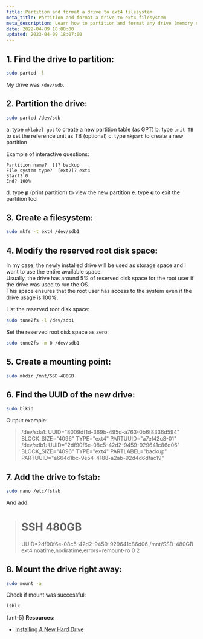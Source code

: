 ```yaml
---
title: Partition and format a drive to ext4 filesystem
meta_title: Partition and format a drive to ext4 filesystem
meta_description: Learn how to partition and format any drive (memory stick, HDD, SSD) to the ext4 filesystem on Linux using command line parted and the mkfs command.
date: 2022-04-09 18:00:00
updated: 2023-04-09 18:07:00
---
```


## 1. Find the drive to partition:

```bash
sudo parted -l
```

My drive was `/dev/sdb`.

## 2. Partition the drive:

```bash
sudo parted /dev/sdb
````

a. type `mklabel gpt` to create a new partition table (as GPT)
b. type `unit TB` to set the reference unit as TB (optional)
c. type `mkpart` to create a new partition

Example of interactive questions:

```text
Partition name?  []? backup
File system type?  [ext2]? ext4
Start? 0
End? 100%
```

d. type **p** (print partition) to view the new partition
e. type **q** to exit the partition tool

## 3. Create a filesystem:

```bash
sudo mkfs -t ext4 /dev/sdb1
```

## 4. Modify the reserved root disk space:

In my case, the newly installed drive will be used as storage space and I want to use the entire available space.  
Usually, the drive has around 5% of reserved disk space for the root user if the drive was used to run the OS.  
This space ensures that the root user has access to the system even if the drive usage is 100%.

List the reserved root disk space:

```bash
sudo tune2fs -l /dev/sdb1
```

Set the reserved root disk space as zero:

```bash
sudo tune2fs -m 0 /dev/sdb1
```

## 5. Create a mounting point:

```bash
sudo mkdir /mnt/SSD-480GB
```

## 6. Find the UUID of the new drive:

```bash
sudo blkid
```

Output example:

> /dev/sda1: UUID="8009df1d-369b-495d-a763-0b6f8336d594" BLOCK_SIZE="4096" TYPE="ext4" PARTUUID="a7ef42c8-01"
> /dev/sdb1: UUID="2df90f6e-08c5-42d2-9459-929641c86d06" BLOCK_SIZE="4096" TYPE="ext4" PARTLABEL="backup" PARTUUID="a664d1bc-9e54-4188-a2ab-92d4d6dfac19"

## 7. Add the drive to fstab:

```bash
sudo nano /etc/fstab
```

And add:

> # SSH 480GB
> UUID=2df90f6e-08c5-42d2-9459-929641c86d06 /mnt/SSD-480GB   ext4 noatime,nodiratime,errors=remount-ro 0 2

## 8. Mount the drive right away:

```bash
sudo mount -a
```

Check if mount was successful:

```bash
lsblk
```

{.mt-5}
**Resources:**
- [Installing A New Hard Drive](https://help.ubuntu.com/community/InstallingANewHardDrive)
